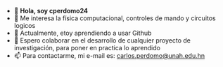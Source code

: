 - 👋 **Hola, soy cperdomo24**
- 👀 Me interesa la física computacional, controles de mando y circuitos logicos
- 🌱 Actualmente, etoy aprendiendo a usar Github
- 💞️ Espero colaborar en el desarrollo de cualquier proyecto de investigación, para poner en practica lo aprendido
- 📫 Para contactarme, mi e-mail es: carlos.perdomo@unah.edu.hn

<!---
cperdomo24/cperdomo24 is a ✨ special ✨ repository because its `README.md` (this file) appears on your GitHub profile.
You can click the Preview link to take a look at your changes.
--->

